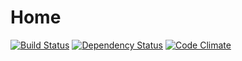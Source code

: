 # Home

[![Build Status](https://travis-ci.org/remomueller/home.svg?branch=master)](https://travis-ci.org/remomueller/home)
[![Dependency Status](https://gemnasium.com/remomueller/home.svg)](https://gemnasium.com/remomueller/home)
[![Code Climate](https://codeclimate.com/github/remomueller/home/badges/gpa.svg)](https://codeclimate.com/github/remomueller/home)
